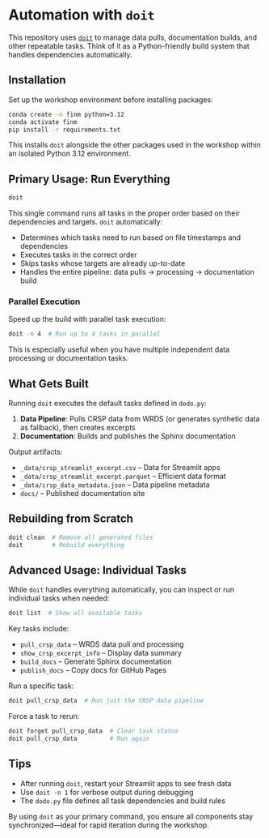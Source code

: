 # Automation with `doit`

This repository uses [`doit`](https://pydoit.org/) to manage data pulls, documentation builds, and other repeatable tasks. Think of it as a Python-friendly build system that handles dependencies automatically.

## Installation
Set up the workshop environment before installing packages:
```bash
conda create -n finm python=3.12
conda activate finm
pip install -r requirements.txt
```
This installs `doit` alongside the other packages used in the workshop within an isolated Python 3.12 environment.

## Primary Usage: Run Everything
```bash
doit
```
This single command runs all tasks in the proper order based on their dependencies and targets. `doit` automatically:
- Determines which tasks need to run based on file timestamps and dependencies
- Executes tasks in the correct order
- Skips tasks whose targets are already up-to-date
- Handles the entire pipeline: data pulls → processing → documentation build

### Parallel Execution
Speed up the build with parallel task execution:
```bash
doit -n 4  # Run up to 4 tasks in parallel
```
This is especially useful when you have multiple independent data processing or documentation tasks.

## What Gets Built
Running `doit` executes the default tasks defined in `dodo.py`:
1. **Data Pipeline**: Pulls CRSP data from WRDS (or generates synthetic data as fallback), then creates excerpts
2. **Documentation**: Builds and publishes the Sphinx documentation

Output artifacts:
- `_data/crsp_streamlit_excerpt.csv` – Data for Streamlit apps
- `_data/crsp_streamlit_excerpt.parquet` – Efficient data format
- `_data/crsp_data_metadata.json` – Data pipeline metadata
- `docs/` – Published documentation site

## Rebuilding from Scratch
```bash
doit clean  # Remove all generated files
doit        # Rebuild everything
```

## Advanced Usage: Individual Tasks

While `doit` handles everything automatically, you can inspect or run individual tasks when needed:

```bash
doit list  # Show all available tasks
```

Key tasks include:
- `pull_crsp_data` – WRDS data pull and processing
- `show_crsp_excerpt_info` – Display data summary
- `build_docs` – Generate Sphinx documentation
- `publish_docs` – Copy docs for GitHub Pages

Run a specific task:
```bash
doit pull_crsp_data  # Run just the CRSP data pipeline
```

Force a task to rerun:
```bash
doit forget pull_crsp_data  # Clear task status
doit pull_crsp_data         # Run again
```

## Tips
- After running `doit`, restart your Streamlit apps to see fresh data
- Use `doit -n 1` for verbose output during debugging
- The `dodo.py` file defines all task dependencies and build rules

By using `doit` as your primary command, you ensure all components stay synchronized—ideal for rapid iteration during the workshop.
